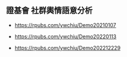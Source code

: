 ## 證基會 社群輿情語意分析

- https://rpubs.com/ywchiu/Demo20210107

- https://rpubs.com/ywchiu/Demo20220113

- https://rpubs.com/ywchiu/Demo202212229

